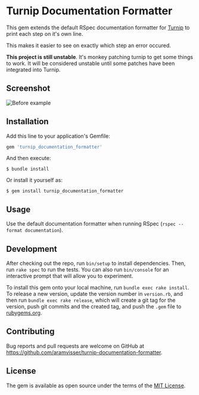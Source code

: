 # Turnip Documentation Formatter

This gem extends the default RSpec documentation formatter for [Turnip](https://github.com/jnicklas/turnip) to print each step on it's own line.

This makes it easier to see on exactly which step an error occured.

**This project is still unstable**. It's monkey patching turnip to get some things to work. It will be considered unstable until some patches have been integrated into Turnip.

## Screenshot

![Before example](https://user-images.githubusercontent.com/242972/81497557-779c7900-92e9-11ea-919f-d4d714540267.png)

## Installation

Add this line to your application's Gemfile:

```ruby
gem 'turnip_documentation_formatter'
```

And then execute:

    $ bundle install

Or install it yourself as:

    $ gem install turnip_documentation_formatter

## Usage

Use the default documentation formatter when running RSpec (`rspec --format documentation`).

## Development

After checking out the repo, run `bin/setup` to install dependencies. Then, run `rake spec` to run the tests. You can also run `bin/console` for an interactive prompt that will allow you to experiment.

To install this gem onto your local machine, run `bundle exec rake install`. To release a new version, update the version number in `version.rb`, and then run `bundle exec rake release`, which will create a git tag for the version, push git commits and the created tag, and push the `.gem` file to [rubygems.org](https://rubygems.org).

## Contributing

Bug reports and pull requests are welcome on GitHub at https://github.com/aramvisser/turnip-documentation-formatter.

## License

The gem is available as open source under the terms of the [MIT License](https://opensource.org/licenses/MIT).
